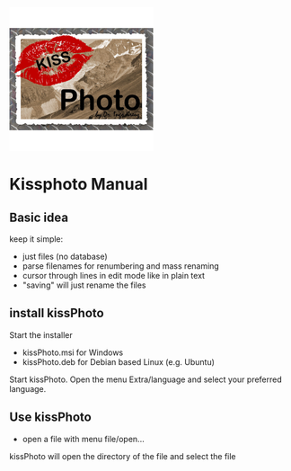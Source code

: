 ![kissPhotoLogo](../resources/images/KissPhotoIconLarge.png)

# Kissphoto Manual

## Basic idea

keep it simple:
- just files (no database)
- parse filenames for renumbering and mass renaming
- cursor through lines in edit mode like in plain text
- "saving" will just rename the files

      
## install kissPhoto

Start the installer
- kissPhoto.msi for Windows
- kissPhoto.deb for Debian based Linux (e.g. Ubuntu)

Start kissPhoto.
Open the menu Extra/language and select your preferred language.

## Use kissPhoto

- open a file with menu file/open...

kissPhoto will open the directory of the file and select the file    
